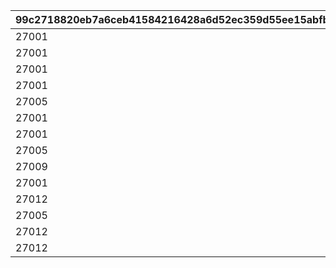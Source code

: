 |99c2718820eb7a6ceb41584216428a6d52ec359d55ee15abfb25254bd144b657|250857bcbbdc56113cb7bd57ab47379e112e402aa56781db1ee6ed4f3f6a318c|c4679dab5d3e2ddd8299003503abd21fc8c310d9aa10632cbc64d4e00ed2e16f|99f47537bf19f29928e5a57a375df9451d0846a97731aceea4209967765c0cbc|2003754ddcb5521459810ff80de2b371c78d4edda3a4308ce186ee42f2b9452c|
| --- | --- | --- | --- | --- |
|27001|2020/03/02 4:59:59|2020/02/15 15:00:00|28|27001|
|27001|2021/03/05 11:59:59|2021/02/15 23:00:00|33|27002|
|27001|2021/09/05 11:59:59|2021/08/15 15:00:00|42|27003|
|27001|2022/01/21 11:59:59|2021/12/31 12:00:00|43|27004|
|27005|2022/03/05 14:59:59|2022/02/15 15:00:00|44|27005|
|27001|2022/09/05 11:59:59|2022/08/15 15:00:00|55|27006|
|27001|2023/01/21 11:59:59|2022/12/31 12:00:00|81|27007|
|27005|2023/03/05 14:59:59|2023/02/15 15:00:00|82|27008|
|27009|2023/05/25 14:59:59|2023/04/30 12:00:00|85|27009|
|27001|2023/09/04 14:59:59|2023/08/15 15:00:00|113|27010|
|27012|2024/01/21 11:59:59|2023/12/31 12:00:00|115|27012|
|27005|2024/03/05 14:59:59|2024/02/15 00:00:00|118|27013|
|27012|2024/05/30 23:59:59|2024/04/30 12:00:00|119|27014|
|27012|2024/09/10 23:59:59|2024/08/15 15:00:00|127|27015|